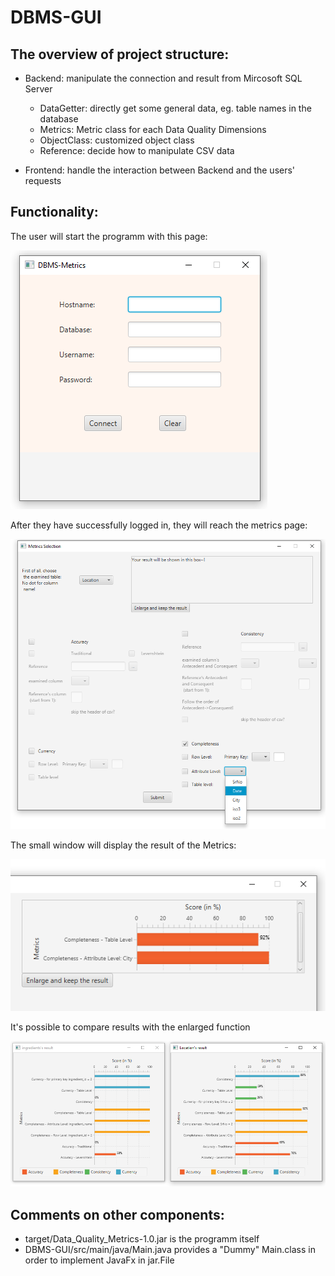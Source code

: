 # DBMS-GUI


## The overview of project structure:

- Backend: manipulate the connection and result from Mircosoft SQL Server
  - DataGetter: directly get some general data, eg. table names in the database
  - Metrics: Metric class for each Data Quality Dimensions 
  - ObjectClass: customized object class
  - Reference: decide how to manipulate CSV data
  
- Frontend: handle the interaction between Backend and the users' requests

## Functionality:

The user will start the programm with this page:
 
 ![alt text](https://raw.githubusercontent.com/Ryuuko/DBMS-GUI/master/Images/LoginPage.png?token=AGAODQKWOZNT7TBOMKSAF6K636ZB6)
 
After they have successfully logged in, they will reach the metrics page:

 ![alt text](https://raw.githubusercontent.com/Ryuuko/DBMS-GUI/master/Images/MetricsPage.png?token=AGAODQIJO6ZJJM3XND47O62636YGQ)
 
The small window will display the result of the Metrics:

 ![alt text](https://raw.githubusercontent.com/Ryuuko/DBMS-GUI/master/Images/smallResult.png?token=AGAODQMQ7KQ4PXGI2QR6332636YJI)
 
It's possible to compare results with the enlarged function

![alt text](https://raw.githubusercontent.com/Ryuuko/DBMS-GUI/master/Images/enlargedResult.png?token=AGAODQP3ICDZ76O2P7HLVAC636YIS)

## Comments on other components:
- target/Data_Quality_Metrics-1.0.jar is the programm itself
- DBMS-GUI/src/main/java/Main.java provides a "Dummy" Main.class in order to implement JavaFx in jar.File

